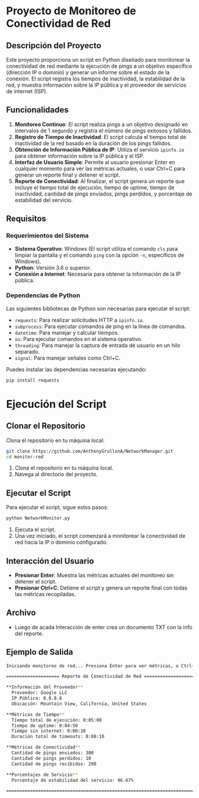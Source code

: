 # Proyecto de Monitoreo de Conectividad de Red

## Descripción del Proyecto

Este proyecto proporciona un script en Python diseñado para monitorear la conectividad de red mediante la ejecución de pings a un objetivo específico (dirección IP o dominio) y generar un informe sobre el estado de la conexión. El script registra los tiempos de inactividad, la estabilidad de la red, y muestra información sobre la IP pública y el proveedor de servicios de internet (ISP).

## Funcionalidades

1. **Monitoreo Continuo**: El script realiza pings a un objetivo designado en intervalos de 1 segundo y registra el número de pings exitosos y fallidos.
2. **Registro de Tiempo de Inactividad**: El script calcula el tiempo total de inactividad de la red basado en la duración de los pings fallidos.
3. **Obtención de Información Pública de IP**: Utiliza el servicio `ipinfo.io` para obtener información sobre la IP pública y el ISP.
4. **Interfaz de Usuario Simple**: Permite al usuario presionar Enter en cualquier momento para ver las métricas actuales, o usar Ctrl+C para generar un reporte final y detener el script.
5. **Reporte de Conectividad**: Al finalizar, el script genera un reporte que incluye el tiempo total de ejecución, tiempo de uptime, tiempo de inactividad, cantidad de pings enviados, pings perdidos, y porcentaje de estabilidad del servicio.

## Requisitos

### Requerimientos del Sistema

- **Sistema Operativo**: Windows (El script utiliza el comando `cls` para limpiar la pantalla y el comando `ping` con la opción `-n`, específicos de Windows).
- **Python**: Versión 3.6 o superior.
- **Conexión a Internet**: Necesaria para obtener la información de la IP pública.

### Dependencias de Python

Las siguientes bibliotecas de Python son necesarias para ejecutar el script:

- `requests`: Para realizar solicitudes HTTP a `ipinfo.io`.
- `subprocess`: Para ejecutar comandos de ping en la línea de comandos.
- `datetime`: Para manejar y calcular tiempos.
- `os`: Para ejecutar comandos en el sistema operativo.
- `threading`: Para manejar la captura de entrada de usuario en un hilo separado.
- `signal`: Para manejar señales como Ctrl+C.

Puedes instalar las dependencias necesarias ejecutando:

```bash
pip install requests
```

# Ejecución del Script

## Clonar el Repositorio

Clona el repositorio en tu máquina local:

```bash
git clone https://github.com/AnthonyGrullonA/NetworkManager.git
cd monitor-red
```

1.  Clona el repositorio en tu máquina local.
2.  Navega al directorio del proyecto.

## Ejecutar el Script

Para ejecutar el script, sigue estos pasos:

```bash
python NetworkMonitor.py
```

1. Ejecuta el script.
2. Una vez iniciado, el script comenzará a monitorear la conectividad de red hacia la IP o dominio configurado.

## Interacción del Usuario

- **Presionar Enter**: Muestra las métricas actuales del monitoreo sin detener el script.
- **Presionar Ctrl+C**: Detiene el script y genera un reporte final con todas las métricas recopiladas.

## Archivo

- Luego de acada Interacción de enter crea un documento TXT con la info del reporte.

## Ejemplo de Salida

```bash
Iniciando monitoreo de red... Presiona Enter para ver métricas, o Ctrl+C para detener y generar el reporte final.

==================== Reporte de Conectividad de Red ====================

**Información del Proveedor**
  Proveedor: Google LLC
  IP Pública: 8.8.8.8
  Ubicación: Mountain View, California, United States

**Métricas de Tiempo**
  Tiempo total de ejecución: 0:05:00
  Tiempo de uptime: 0:04:50
  Tiempo sin internet: 0:00:10
  Duración total de timeouts: 0:00:10

**Métricas de Conectividad**
  Cantidad de pings enviados: 300
  Cantidad de pings perdidos: 10
  Cantidad de pings recibidos: 290

**Porcentajes de Servicio**
  Porcentaje de estabilidad del servicio: 96.67%

=======================================================================
```
